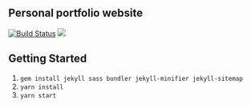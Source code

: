 ## Personal portfolio website
[![Build Status](https://travis-ci.org/mihalea/portfolio.svg?branch=master)](https://travis-ci.org/mihalea/portfolio)
[![](https://images.microbadger.com/badges/image/mihalea/portfolio.svg)](https://microbadger.com/images/mihalea/portfolio "Get your own image badge on microbadger.com")

## Getting Started

1.  `gem install jekyll sass bundler jekyll-minifier jekyll-sitemap`
2.  `yarn install`
3.  `yarn start`
